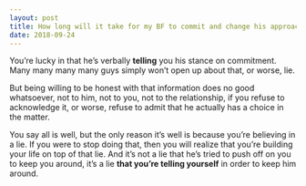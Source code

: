```yaml
---
layout: post
title: How long will it take for my BF to commit and change his approach into getting married? We dated for 2 years then broke up as relationship was too much for him and got back after 8 months. All is well but he says he won’t marry me or any other girl.
date: 2018-09-24
---
```


<p>You’re lucky in that he’s verbally <b>telling</b> you his stance on commitment. Many many many many guys simply won’t open up about that, or worse, lie.</p><p>But being willing to be honest with that information does no good whatsoever, not to him, not to you, not to the relationship, if you refuse to acknowledge it, or worse, refuse to admit that he actually has a choice in the matter.</p><p>You say all is well, but the only reason it’s well is because you’re believing in a lie. If you were to stop doing that, then you will realize that you’re building your life on top of that lie. And it’s not a lie that he’s tried to push off on you to keep you around, it’s a lie <b>that you’re telling yourself</b> in order to keep him around.</p>
